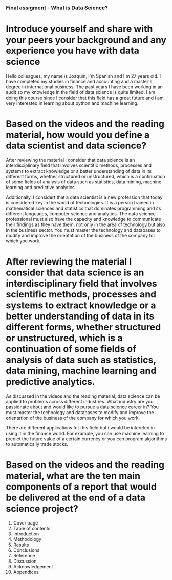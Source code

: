 ### Final assigment - What is Data Science?

# Introduce yourself and share with your peers your background and any experience you have with data science

Hello colleagues, my name is Joaquin, I'm Spanish and I'm 27 years old. I have completed my studies in finance and accounting and a master's degree in international business. The past years I have been working in an audit so my knowledge in the field of data science is quite limited.
I am doing this course since I consider that this field has a great future and i am very interested in learning about python and machine learning.

# Based on the videos and the reading material, how would you define a data scientist and data science?

After reviewing  the material I consider that data science is an interdisciplinary field that involves scientific methods, processes and systems to extract knowledge or a better understanding of data in its different forms, whether structured or unstructured,  which is a continuation of some fields of analysis of data such as statistics, data mining, machine learning and predictive analytics.

Additionally, I considert that  a data scientist is a new profession that today is considered key in the world of technologies. It is a person trained in mathematical sciences and statistics that dominates programming and its different languages, computer science and analytics.
The data science professional must also have the capacity and knowledge to communicate their findings as they have them, not only in the area of technology but also in the business sector. You must master the technology and databases to modify and improve the orientation of the business of the company for which you work.

# After reviewing  the material I consider that data science is an interdisciplinary field that involves scientific methods, processes and systems to extract knowledge or a better understanding of data in its different forms, whether structured or unstructured,  which is a continuation of some fields of analysis of data such as statistics, data mining, machine learning and predictive analytics.

As discussed in the videos and the reading material, data science can be applied to problems across different industries. What industry are you passionate about and would like to pursue a data science career in?  You must master the technology and databases to modify and improve the orientation of the business of the company for which you work.

There are different applications for this field but i would be intereted in using it in the finance world. For example, you can use machine learning to predict the future value of a certain currency or you can program algorithms to automatically trade stocks.

# Based on the videos and the reading material, what are the ten main components of a report that would be delivered at the end of a data science project?

1. Cover page
2. Table of contents
3. Introduction
4. Methodology
5. Results
6. Conclusions
7. Reference
8. Discussion
9. Acknowledgement
10. Appendices
